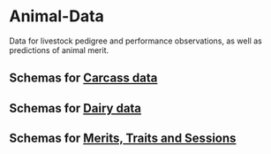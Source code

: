 # Animal-Data

Data for livestock pedigree and performance observations, as well as predictions of animal merit.

## Schemas for [Carcass data](Carcass/README.MD)

## Schemas for [Dairy data](Dairy/README.MD)

## Schemas for [Merits, Traits and Sessions](Merits_Traits_and_Sessions/README.MD)
